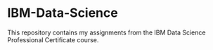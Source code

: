 # IBM-Data-Science
This repository contains my assignments from the IBM Data Science Professional Certificate course.
